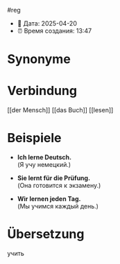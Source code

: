 #reg
- 📍 Дата: 2025-04-20
- ⏰ Время создания: 13:47
# Synonyme

# Verbindung 
[[der Mensch]]
[[das Buch]]
[[lesen]]
# Beispiele
- **Ich lerne Deutsch.**  
    (Я учу немецкий.)
    
- **Sie lernt für die Prüfung.**  
    (Она готовится к экзамену.)
    
- **Wir lernen jeden Tag.**  
    (Мы учимся каждый день.)
# Übersetzung
учить
